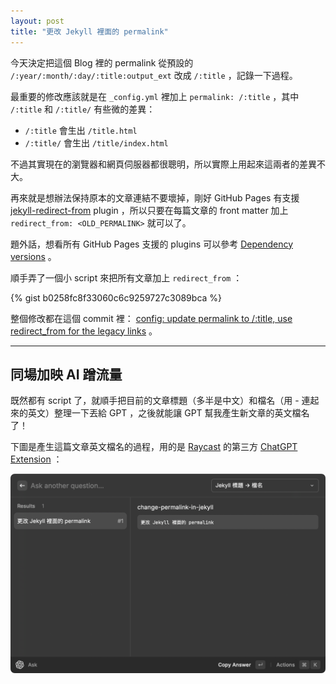 ```yaml
---
layout: post
title: "更改 Jekyll 裡面的 permalink"
---
```


今天決定把這個 Blog 裡的 permalink 從預設的 `/:year/:month/:day/:title:output_ext` 改成 `/:title` ，記錄一下過程。

最重要的修改應該就是在 `_config.yml` 裡加上 `permalink: /:title` ，其中 `/:title` 和 `/:title/` 有些微的差異：

- `/:title` 會生出 `/title.html`
- `/:title/` 會生出 `/title/index.html`

不過其實現在的瀏覽器和網頁伺服器都很聰明，所以實際上用起來這兩者的差異不大。

再來就是想辦法保持原本的文章連結不要壞掉，剛好 GitHub Pages 有支援 [jekyll-redirect-from](https://github.com/jekyll/jekyll-redirect-from) plugin ，所以只要在每篇文章的 front matter 加上 `redirect_from: <OLD_PERMALINK>` 就可以了。

題外話，想看所有 GitHub Pages 支援的 plugins 可以參考 [Dependency versions](https://pages.github.com/versions/) 。

順手弄了一個小 script 來把所有文章加上 `redirect_from` ：

{% gist b0258fc8f33060c6c9259727c3089bca %}

整個修改都在這個 commit 裡： [config: update permalink to /:title, use redirect_from for the legacy links](https://github.com/dm4/blog.dm4.tw/commit/faa66de9b547c411ddf875e96272903155aada27) 。

---

## 同場加映 AI 蹭流量

既然都有 script 了，就順手把目前的文章標題（多半是中文）和檔名（用 - 連起來的英文）整理一下丟給 GPT ，之後就能讓 GPT 幫我產生新文章的英文檔名了！

下圖是產生這篇文章英文檔名的過程，用的是 [Raycast](https://www.raycast.com) 的第三方 [ChatGPT Extension](https://www.raycast.com/abielzulio/chatgpt) ：

![](../assets/images/change-permalink-in-jekyll/raycast.png)
